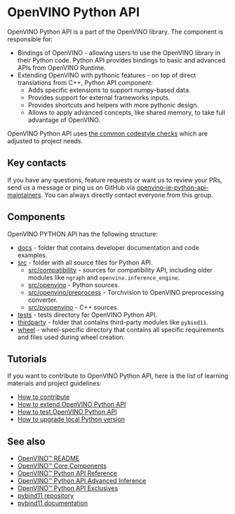 # OpenVINO Python API

OpenVINO Python API is a part of the OpenVINO library. The component is responsible for:

* Bindings of OpenVINO - allowing users to use the OpenVINO library in their Python code. Python API provides bindings to basic and advanced APIs from OpenVINO Runtime.
* Extending OpenVINO with pythonic features - on top of direct translations from C++, Python API component:
    * Adds specific extensions to support numpy-based data.
    * Provides support for external frameworks inputs.
    * Provides shortcuts and helpers with more pythonic design.
    * Allows to apply advanced concepts, like shared memory, to take full advantage of OpenVINO.

OpenVINO Python API uses [the common codestyle checks](https://github.com/openvinotoolkit/openvino/blob/master/src/bindings/python/docs/contributing.md#contribution-guidelines-and-best-practices) which are adjusted to project needs.

## Key contacts

If you have any questions, feature requests or want us to review your PRs, send us a message or ping us on GitHub via [openvino-ie-python-api-maintainers](https://github.com/orgs/openvinotoolkit/teams/openvino-ie-python-api-maintainers). You can always directly contact everyone from this group.

## Components

OpenVINO PYTHON API has the following structure:

* [docs](./docs/) - folder that contains developer documentation and code examples.
* [src](./src/) - folder with all source files for Python API.
    * [src/compatibility](./src/compatibility/) - sources for compatibility API, including older modules like `ngraph` and `openvino.inference_engine`.
    * [src/openvino](./src/openvino/) - Python sources.
    * [src/openvino/preprocess](./src/openvino/preprocess/) - Torchvision to OpenVINO preprocessing converter.
    * [src/pyopenvino](./src/pyopenvino/) - C++ sources.
* [tests](./tests/) - tests directory for OpenVINO Python API.
* [thirdparty](./thirdparty/) - folder that contains third-party modules like `pybind11`.
* [wheel](./wheel/) - wheel-specific directory that contains all specific requirements and files used during wheel creation.

## Tutorials

If you want to contribute to OpenVINO Python API, here is the list of learning materials and project guidelines:

* [How to contribute](./docs/contributing.md)
* [How to extend OpenVINO Python API](./docs/code_examples.md)
* [How to test OpenVINO Python API](./docs/test_examples.md)
* [How to upgrade local Python version](./docs/python_version_upgrade.md)

## See also

* [OpenVINO™ README](../../../README.md)
* [OpenVINO™ Core Components](../../README.md)
* [OpenVINO™ Python API Reference](https://docs.openvino.ai/2023.3/api/ie_python_api/api.html)
* [OpenVINO™ Python API Advanced Inference](https://docs.openvino.ai/2023.3/openvino_docs_OV_UG_Python_API_inference.html)
* [OpenVINO™ Python API Exclusives](https://docs.openvino.ai/2023.3/openvino_docs_OV_UG_Python_API_exclusives.html)
* [pybind11 repository](https://github.com/pybind/pybind11)
* [pybind11 documentation](https://pybind11.readthedocs.io/en/stable/)
